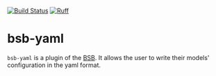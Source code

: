 [![Build Status](https://github.com/dbbs-lab/bsb-yaml/actions/workflows/main.yml/badge.svg)](https://github.com/dbbs-lab/bsb-yaml/actions/workflows/main.yml)
[![Ruff](https://img.shields.io/endpoint?url=https://raw.githubusercontent.com/astral-sh/ruff/main/assets/badge/v2.json)](https://github.com/astral-sh/ruff)

# bsb-yaml

`bsb-yaml` is a plugin of the [BSB](https://github.com/dbbs-lab/bsb). 
It allows the user to write their models' configuration in the yaml format.
